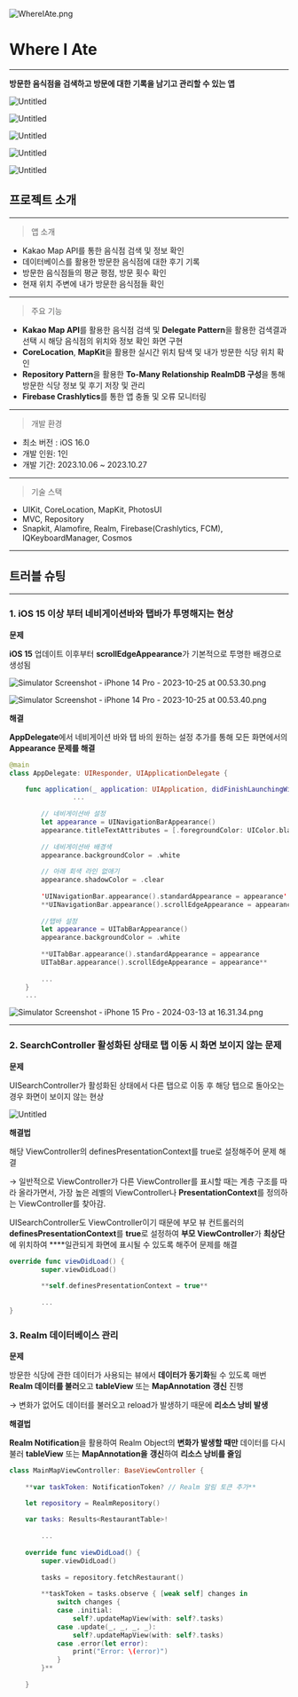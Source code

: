 ![WhereIAte.png](https://prod-files-secure.s3.us-west-2.amazonaws.com/2e59db1b-691d-487c-9eca-b5f25e2289b1/b73ed056-6f9b-4905-a0c4-645243806149/WhereIAte.png)

# Where I Ate

---

**방문한 음식점을 검색하고 방문에 대한 기록을 남기고 관리할 수 있는 앱**

![Untitled](https://prod-files-secure.s3.us-west-2.amazonaws.com/2e59db1b-691d-487c-9eca-b5f25e2289b1/8f31e24b-c12c-47f3-9024-ea977840d4dd/Untitled.png)

![Untitled](https://prod-files-secure.s3.us-west-2.amazonaws.com/2e59db1b-691d-487c-9eca-b5f25e2289b1/e337fa11-dc36-40e3-805e-91dda7e5a4e4/Untitled.png)

![Untitled](https://prod-files-secure.s3.us-west-2.amazonaws.com/2e59db1b-691d-487c-9eca-b5f25e2289b1/586bc3c5-c6dc-4a55-b0de-7f0c02465414/Untitled.png)

![Untitled](https://prod-files-secure.s3.us-west-2.amazonaws.com/2e59db1b-691d-487c-9eca-b5f25e2289b1/473fd924-9a59-4e3b-94b6-21dcdf532841/Untitled.png)

![Untitled](https://prod-files-secure.s3.us-west-2.amazonaws.com/2e59db1b-691d-487c-9eca-b5f25e2289b1/9afd99b6-fc9d-450a-83ef-53633d57544c/Untitled.png)

## 프로젝트 소개

---

> 앱 소개
> 
- Kakao Map API를 통한 음식점 검색 및 정보 확인
- 데이터베이스를 활용한 방문한 음식점에 대한 후기 기록
- 방문한 음식점들의 평균 평점, 방문 횟수 확인
- 현재 위치 주변에 내가 방문한 음식점들 확인

---

> 주요 기능
> 
- **Kakao Map API**를 활용한 음식점 검색 및 **Delegate Pattern**을 활용한 검색결과 선택 시 해당 음식점의 위치와 정보 확인 화면 구현
- **CoreLocation**, **MapKit**을 활용한 실시간 위치 탐색 및 내가 방문한 식당 위치 확인
- **Repository Pattern**을 활용한 **To-Many Relationship** **RealmDB 구성**을 통해 방문한 식당 정보 및 후기 저장 및 관리
- **Firebase Crashlytics**를 통한 앱 충돌 및 오류 모니터링

---

> 개발 환경
> 
- 최소 버전 : iOS 16.0
- 개발 인원: 1인
- 개발 기간: 2023.10.06 ~ 2023.10.27

---

> 기술 스택
> 
- UIKit, CoreLocation, MapKit, PhotosUI
- MVC, Repository
- Snapkit, Alamofire, Realm, Firebase(Crashlytics, FCM), IQKeyboardManager, Cosmos

---

## 트러블 슈팅

---

### 1. iOS 15 이상 부터 네비게이션바와 탭바가 투명해지는 현상

**문제**

**iOS 15** 업데이트 이후부터  **scrollEdgeAppearance**가 기본적으로 투명한 배경으로 생성됨

![Simulator Screenshot - iPhone 14 Pro - 2023-10-25 at 00.53.30.png](https://prod-files-secure.s3.us-west-2.amazonaws.com/2e59db1b-691d-487c-9eca-b5f25e2289b1/6569ac29-c696-4e62-884f-2e918c2d4b12/Simulator_Screenshot_-_iPhone_14_Pro_-_2023-10-25_at_00.53.30.png)

![Simulator Screenshot - iPhone 14 Pro - 2023-10-25 at 00.53.40.png](https://prod-files-secure.s3.us-west-2.amazonaws.com/2e59db1b-691d-487c-9eca-b5f25e2289b1/7b2b38a4-51ef-48c0-a3d5-3aa144f7e1d6/Simulator_Screenshot_-_iPhone_14_Pro_-_2023-10-25_at_00.53.40.png)

**해결**

**AppDelegate**에서 네비게이션 바와 탭 바의 원하는 설정 추가를 통해 모든 화면에서의 **Appearance 문제를 해결**

```swift
@main
class AppDelegate: UIResponder, UIApplicationDelegate {

    func application(_ application: UIApplication, didFinishLaunchingWithOptions launchOptions: [UIApplication.LaunchOptionsKey: Any]?) -> Bool {
				...
     
        // 네비게이션바 설정
        let appearance = UINavigationBarAppearance()
        appearance.titleTextAttributes = [.foregroundColor: UIColor.black]
            
        // 네비게이션바 배경색
        appearance.backgroundColor = .white
        
        // 아래 회색 라인 없애기
        appearance.shadowColor = .clear
            
        'UINavigationBar.appearance().standardAppearance = appearance'
        **UINavigationBar.appearance().scrollEdgeAppearance = appearance**
        
        //탭바 설정
        let appearance = UITabBarAppearance()
        appearance.backgroundColor = .white
        
        **UITabBar.appearance().standardAppearance = appearance
        UITabBar.appearance().scrollEdgeAppearance = appearance**
        
        ...
    }
    ...
```

![Simulator Screenshot - iPhone 15 Pro - 2024-03-13 at 16.31.34.png](https://prod-files-secure.s3.us-west-2.amazonaws.com/2e59db1b-691d-487c-9eca-b5f25e2289b1/7c966aec-d44e-4bf7-9c3c-f6f4b4c82ae0/Simulator_Screenshot_-_iPhone_15_Pro_-_2024-03-13_at_16.31.34.png)

---

### 2. SearchController 활성화된 상태로 탭 이동 시 화면 보이지 않는 문제

**문제**

UISearchController가 활성화된 상태에서 다른 탭으로 이동 후 해당 탭으로 돌아오는 경우 화면이 보이지 않는 현상

![Untitled](https://prod-files-secure.s3.us-west-2.amazonaws.com/2e59db1b-691d-487c-9eca-b5f25e2289b1/cf2c20ac-086a-45a0-aba8-0d3e0a873a27/Untitled.png)

**해결법**

해당 ViewController의 definesPresentationContext를 true로 설정해주어 문제 해결

→ 일반적으로 ViewController가 다른 ViewController를 표시할 때는 계층 구조를 따라 올라가면서, 가장 높은 레벨의 ViewController나 **PresentationContext**를 정의하는 ViewController를 찾아감.

UISearchController도 ViewController이기 때문에 부모 뷰 컨트롤러의 **definesPresentationContext**를 **true**로 설정하여 **부모 ViewController**가 **최상단**에 위치하여 ****일관되게 화면에 표시될 수 있도록 해주어 문제를 해결

```swift
override func viewDidLoad() {
        super.viewDidLoad()
        
        **self.definesPresentationContext = true**
        
        ...
}
```

### 3. Realm 데이터베이스 관리

**문제**

방문한 식당에 관한 데이터가 사용되는 뷰에서 **데이터가 동기화**될 수 있도록 매번 **Realm 데이터를 불러**오고 **tableView**  또는 **MapAnnotation** **갱신** 진행

→ 변화가 없어도 데이터를 불러오고 reload가 발생하기 때문에 **리소스 낭비 발생**

**해결법**

**Realm Notification**을 활용하여 Realm Object의 **변화가 발생할 때만** 데이터를 다시 불러 **tableView**  또는 **MapAnnotation을** **갱신**하여 **리소스 낭비를 줄임**

```swift
class MainMapViewController: BaseViewController {
    
    **var taskToken: NotificationToken? // Realm 알림 토큰 추가**

    let repository = RealmRepository()
    
    var tasks: Results<RestaurantTable>!
    
		...
    
    override func viewDidLoad() {
        super.viewDidLoad()
        
        tasks = repository.fetchRestaurant()
        
        **taskToken = tasks.observe { [weak self] changes in
            switch changes {
            case .initial:
                self?.updateMapView(with: self?.tasks)
            case .update(_, _, _, _):
                self?.updateMapView(with: self?.tasks)
            case .error(let error):
                print("Error: \(error)")
            }
        }**
        
    }
```
